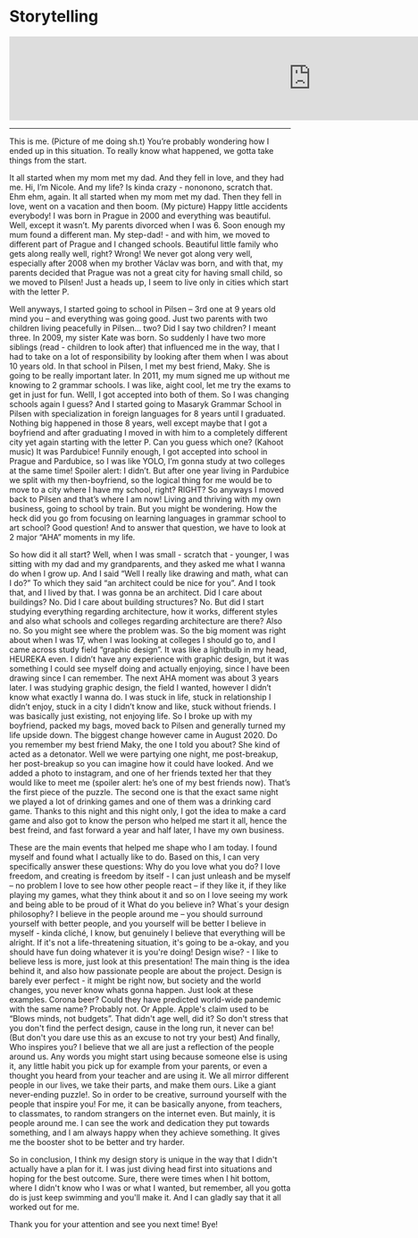 # Storytelling

<iframe width="1080" height="auto" src="https://www.youtube.com/embed/_rbQT2KoWms" title="YouTube video player" frameborder="0" allow="accelerometer; autoplay; clipboard-write; encrypted-media; gyroscope; picture-in-picture" allowfullscreen></iframe>

---
This is me. (Picture of me doing sh.t) You’re probably wondering how I ended up in this situation. To really know what happened, we gotta take things from the start. 

It all started when my mom met my dad. And they fell in love, and they had me. Hi, I’m Nicole. And my life? Is kinda crazy - nononono, scratch that. Ehm ehm, again. It all started when my mom met my dad. Then they fell in love, went on a vacation and then boom. (My picture) Happy little accidents everybody! I was born in Prague in 2000 and everything was beautiful. Well, except it wasn’t. My parents divorced when I was 6. Soon enough my mum found a different man. My step-dad! - and with him, we moved to different part of Prague and I changed schools. Beautiful little family who gets along really well, right? Wrong! We never got along very well, especially after 2008 when my brother Václav was born, and with that, my parents decided that Prague was not a great city for having small child, so we moved to Pilsen! Just a heads up, I seem to live only in cities which start with the letter P.

Well anyways, I started going to school in Pilsen – 3rd one at 9 years old mind you – and everything was going good. Just two parents with two children living peacefully in Pilsen… two? Did I say two children? I meant three. In 2009, my sister Kate was born. So suddenly I have two more siblings (read - children to look after) that influenced me in the way, that I had to take on a lot of responsibility by looking after them when I was about 10 years old. In that school in Pilsen, I met my best friend, Maky. She is going to be really important later. In 2011, my mum signed me up without me knowing to 2 grammar schools. I was like, aight cool, let me try the exams to get in just for fun. Welll, I got accepted into both of them. So I was changing schools again I guess? And I started going to Masaryk Grammar School in Pilsen with specialization in foreign languages for 8 years until I graduated. Nothing big happened in those 8 years, well except maybe that I got a boyfriend and after graduating I moved in with him to a completely different city yet again starting with the letter P. Can you guess which one? (Kahoot music) It was Pardubice! Funnily enough, I got accepted into school in Prague and Pardubice, so I was like YOLO, I’m gonna study at two colleges at the same time! Spoiler alert: I didn’t. But after one year living in Pardubice we split with my then-boyfriend, so the logical thing for me would be to move to a city where I have my school, right? RIGHT? So anyways I moved back to Pilsen and that’s where I am now! Living and thriving with my own business, going to school by train. But you might be wondering. How the heck did you go from focusing on learning languages in grammar school to art school? Good question! And to answer that question, we have to look at 2 major “AHA” moments in my life.

So how did it all start? Well, when I was small - scratch that - younger, I was sitting with my dad and my grandparents, and they asked me what I wanna do when I grow up. And I said “Well I really like drawing and math, what can I do?” To which they said “an architect could be nice for you”. And I took that, and I lived by that. I was gonna be an architect. Did I care about buildings? No. Did I care about building structures? No. But did I start studying everything regarding architecture, how it works, different styles and also what schools and colleges regarding architecture are there? Also no. So you might see where the problem was. So the big moment was right about when I was 17, when I was looking at colleges I should go to, and I came across study field “graphic design”. It was like a lightbulb in my head, HEUREKA even. I didn’t have any experience with graphic design, but it was something I could see myself doing and actually enjoying, since I have been drawing since I can remember. The next AHA moment was about 3 years later. I was studying graphic design, the field I wanted, however I didn’t know what exactly I wanna do. I was stuck in life, stuck in relationship I didn’t enjoy, stuck in a city I didn’t know and like, stuck without friends. I was basically just existing, not enjoying life. So I broke up with my boyfriend, packed my bags, moved back to Pilsen and generally turned my life upside down. The biggest change however came in August 2020. Do you remember my best friend Maky, the one I told you about? She kind of acted as a detonator. Well we were partying one night, me post-breakup, her post-breakup so you can imagine how it could have looked. And we added a photo to instagram, and one of her friends texted her that they would like to meet me (spoiler alert: he’s one of my best friends now). That’s the first piece of the puzzle. The second one is that the exact same night we played a lot of drinking games and one of them was a drinking card game. Thanks to this night and this night only, I got the idea to make a card game and also got to know the person who helped me start it all, hence the best freind, and fast forward a year and half later, I have my own business.

These are the main events that helped me shape who I am today. I found myself and found what I actually like to do. Based on this, I can very specifically answer these questions: 
Why do you love what you do?
I love freedom, and creating is freedom by itself - I can just unleash and be myself – no problem
I love to see how other people react –  if they like it, if they like playing my games, what they think about it and so on
I love seeing my work and being able to be proud of it
What do you believe in? What´s your design philosophy?
I believe in the people around me – you should surround yourself with better people, and you yourself will be better
I believe in myself - kinda cliché, I know, but genuinely I believe that everything will be alright. If it's not a life-threatening situation, it's going to be a-okay, and you should have fun doing whatever it is you're doing!
Design wise? - I like to believe less is more, just look at this presentation! The main thing is the idea behind it, and also how passionate people are about the project.
Design is barely ever perfect - it might be right now, but society and the world changes, you never know whats gonna happen. Just look at these examples. Corona beer? Could they have predicted world-wide pandemic with the same name? Probably not. Or Apple. Apple's claim used to be “Blows minds, not budgets”. That didn't age well, did it? So don't stress that you don't find the perfect design, cause in the long run, it never can be! (But don't you dare use this as an excuse to not try your best)
And finally, Who inspires you?
I believe that we all are just a reflection of the people around us. Any words you might start using because someone else is using it, any little habit you pick up for example from your parents, or even a thought you heard from your teacher and are using it. We all mirror different people in our lives, we take their parts, and make them ours. Like a giant never-ending puzzle!. So in order to be creative, surround yourself with the people that inspire you! For me, it can be basically anyone, from teachers, to classmates, to random strangers on the internet even. But mainly, it is people around me. I can see the work and dedication they put towards something, and I am always happy when they achieve something. It gives me the booster shot to be better and try harder.

So in conclusion, I think my design story is unique in the way that I didn't actually have a plan for it. I was just diving head first into situations and hoping for the best outcome. Sure, there were times when I hit bottom, where I didn't know who I was or what I wanted, but remember, all you gotta do is just keep swimming and you'll make it.  And I can gladly say that it all worked out for me. 

Thank you for your attention and see you next time! Bye!
